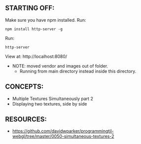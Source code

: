 ## STARTING OFF:

Make sure you have npm installed.
Run:
```
npm install http-server -g
```

Run:
```
http-server
```

View at: http://localhost:8080/

* NOTE: moved vendor and images out of folder.
  * Running from main directory instead inside this directory.

## CONCEPTS:

* Multiple Textures Simultaneously part 2
* Displaying two textures, side by side

## RESOURCES:

* https://github.com/davidwparker/programmingtil-webgl/tree/master/0050-simultaneous-textures-2

